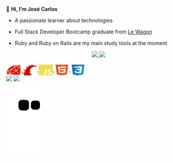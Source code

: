 👋 <b>Hi, I’m José Carlos</b>

- <p>A passionate learner about technologies</p>
- <p>Full Stack Developer Bootcamp graduate from <a href="https://www.lewagon.com">Le Wagon</a>
- <p>Ruby and Ruby on Rails are my main study tools at the moment</p>

<div align="center">
  <a href="https://github.com/JoseJCCarlos">
  <img height="180em" src="https://github-readme-stats.vercel.app/api?username=JoseJCCarlos&show_icons=true&theme=dark&include_all_commits=true&count_private=true"/>
  <img height="180em" src="https://github-readme-stats.vercel.app/api/top-langs/?username=JoseJCCarlos&layout=compact&langs_count=7&theme=dark"/>
</div>
  
  <div style="display: inline_block"><br>
  <img align="center" alt="Jose-Ruby" height="30" width="40" src="https://raw.githubusercontent.com/devicons/devicon/master/icons/ruby/ruby-plain.svg">
  <img align="center" alt="Jose-Rails" height="30" width="40" src="https://raw.githubusercontent.com/devicons/devicon/master/icons/rails/rails-plain.svg">
  <img align="center" alt="Jose-Js" height="30" width="40" src="https://raw.githubusercontent.com/devicons/devicon/master/icons/javascript/javascript-plain.svg">
  <img align="center" alt="Jose-HTML" height="30" width="40" src="https://raw.githubusercontent.com/devicons/devicon/master/icons/html5/html5-original.svg">
  <img align="center" alt="Jose-CSS" height="30" width="40" src="https://raw.githubusercontent.com/devicons/devicon/master/icons/css3/css3-original.svg">
</div>
  
 <div>  
  <a href = "mailto:j.ccarlos.j1989@gmail.com"><img src="https://img.shields.io/badge/-Gmail-%23333?style=for-the-badge&logo=gmail&logoColor=white" target="_blank"></a>
  <a href="https://www.linkedin.com/in/jos%C3%A9-carlos-j-018023214/" target="_blank"><img src="https://img.shields.io/badge/-LinkedIn-%230077B5?style=for-the-badge&logo=linkedin&logoColor=white" target="_blank"></a> 
 
  ![Snake animation](https://github.com/rafaballerini/rafaballerini/blob/output/github-contribution-grid-snake.svg)
 
</div>
